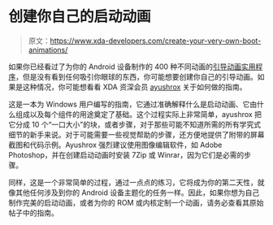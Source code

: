 # 创建你自己的启动动画

> 原文：<https://www.xda-developers.com/create-your-very-own-boot-animations/>

如果你已经看过了为你的 Android 设备制作的 400 种不同动画的[引导动画实用程序](http://www.xda-developers.com/android/boot-animation-paradise-for-your-android-device/)，但是没有看到任何吸引你眼球的东西，你可能想要创建你自己的引导动画。如果是这种情况，你可能想看看 XDA 资深会员 [ayushrox](http://forum.xda-developers.com/member.php?u=4669036) 关于如何做的指南。

这是一本为 Windows 用户编写的指南，它通过准确解释什么是启动动画、它由什么组成以及每个组件的用途奠定了基础。这个过程实际上非常简单，ayushrox 把它分成 10 个“一口大小”的块，或者步骤，对于那些可能不知道所需的所有学究式细节的新手来说。对于可能需要一些视觉帮助的步骤，还方便地提供了附带的屏幕截图和代码示例。Ayushrox 强烈建议使用图像编辑软件，如 Adobe Photoshop，并在创建启动动画时安装 7Zip 或 Winrar，因为它们是必需的步骤。

同样，这是一个非常简单的过程，通过一点点的练习，它将成为你的第二天性，就像其他任何涉及到你的 Android 设备主题化的任务一样。因此，如果你想为自己制作完美的启动动画，或者为你的 ROM 或内核定制一个动画，请务必查看其原始帖子中的指南。